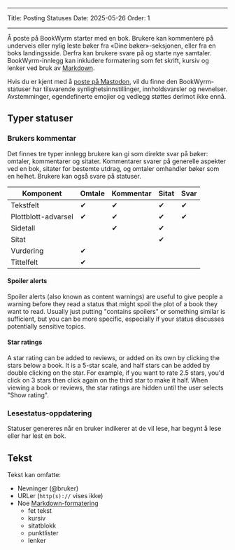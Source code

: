 - - -
Title: Posting Statuses Date: 2025-05-26 Order: 1
- - -

Å poste på BookWyrm starter med en bok. Brukere kan kommentere på underveis eller nylig leste bøker fra «Dine bøker»-seksjonen, eller fra en boks landingsside. Derfra kan brukere svare på og starte nye samtaler. BookWyrm-innlegg kan inkludere formatering som fet skrift, kursiv og lenker ved bruk av [Markdown](https://www.markdownguide.org/cheat-sheet/).

Hvis du er kjent med å [poste på Mastodon](https://docs.joinmastodon.org/user/posting/), vil du finne den BookWyrm-statuser har tilsvarende synlighetsinnstillinger, innholdsvarsler og nevnelser. Avstemminger, egendefinerte emojier og vedlegg støttes derimot ikke ennå.

## Typer statuser

### Brukers kommentar

Det finnes tre typer innlegg brukere kan gi som direkte svar på bøker: omtaler, kommentarer og sitater. Kommentarer svarer på generelle aspekter ved en bok, sitater for bestemte utdrag, og omtaler omhandler bøker som en helhet. Brukere kan også svare på statuser.

| Komponent           | Omtale | Kommentar | Sitat | Svar |
| ------------------- | ------ | --------- | ----- | ---- |
| Tekstfelt           | ✔      | ✔         | ✔     | ✔    |
| Plottblott-advarsel | ✔      | ✔         | ✔     | ✔    |
| Sidetall            |        | ✔         | ✔     |      |
| Sitat               |        |           | ✔     |      |
| Vurdering           | ✔      |           |       |      |
| Tittelfelt          | ✔      |           |       |      |

#### Spoiler alerts

Spoiler alerts (also known as content warnings) are useful to give people a warning before they read a status that might spoil the plot of a book they want to read. Usually just putting "contains spoilers" or something similar is sufficient, but you can be more specific, especially if your status discusses potentially sensitive topics.

#### Star ratings

A star rating can be added to reviews, or added on its own by clicking the stars below a book. It is a 5-star scale, and half stars can be added by double clicking on the star. For example, if you want to rate 2.5 stars, you'd click on 3 stars then click again on the third star to make it half. When viewing a book or reviews, the star ratings are hidden until the user selects "Show rating".

### Lesestatus-oppdatering

Statuser genereres når en bruker indikerer at de vil lese, har begynt å lese eller har lest en bok.

## Tekst
Tekst kan omfatte:

- Nevninger (@bruker)
- URLer (`http(s)://` vises ikke)
- Noe [Markdown-formatering](https://www.markdownguide.org/cheat-sheet/)
    - fet tekst
    - kursiv
    - sitatblokk
    - punktlister
    - lenker

